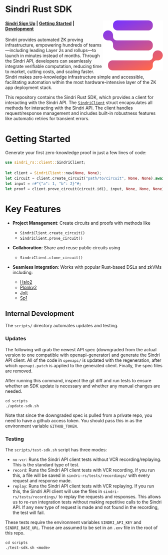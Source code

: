 # Sindri Rust SDK

<img src="./.github/assets/sindri-gradient-logo.webp" height="160" align="right"/>

#### [Sindri Sign Up](https://sindri.app/signup) | [Getting Started](#getting-started) | [Development](#internal-development)

Sindri provides automated ZK proving infrastructure, empowering hundreds of teams—including leading Layer 2s and rollups—to launch in minutes instead of months.
Through the Sindri API, developers can seamlessly integrate verifiable computation, reducing time to market, cutting costs, and scaling faster.
Sindri makes zero-knowledge infrastructure simple and accessible, facilitating automation within the most hardware-intensive layer of the ZK app deployment stack.

This repository contains the Sindri Rust SDK, which provides a client for interacting with the Sindri API.
The [`SindriClient`](./sindri-rs/src/client.rs) struct encapsulates all methods for interacting with the Sindri API.
The client handles request/response management and includes built-in robustness features like automatic retries for transient errors.

# Getting Started

Generate your first zero-knowledge proof in just a few lines of code:

 ```rust
 use sindri_rs::client::SindriClient;

 let client = SindriClient::new(None, None);
 let circuit = client.create_circuit("path/to/circuit", None, None).await?;
 let input = r#"{"a": 1, "b": 2}"#;
 let proof = client.prove_circuit(circuit.id(), input, None, None, None).await?;
 ```

 # Key Features

- **Project Management**: Create circuits and proofs with methods like
  * `SindriClient.create_circuit()`
  * `SindriClient.prove_circuit()`

- **Collaboration**: Share and reuse public circuits using
  * `SindriClient.clone_circuit()`

- **Seamless Integration**: Works with popular Rust-based DSLs and zkVMs including:
  * [Halo2](https://github.com/axiom-crypto/halo2-lib)
  * [Plonky2](https://github.com/0xPolygonZero/plonky2)
  * [Jolt](https://github.com/a16z/jolt)
  * [Sp1](https://github.com/succinctlabs/sp1)


## Internal Development

The `scripts/` directory automates updates and testing.

### Updates

The following will grab the newest API spec (downgraded from the actual version to one compatible with openapi-generator) and generate the Sindri API client.
All of the code in `openapi/` is updated with the regeneration, after which `openapi.patch` is applied to the generated client.
Finally, the spec files are removed.

After running this command, inspect the git diff and run tests to ensure whether an SDK update is necessary and whether any manual changes are needed.
```
cd scripts
./update-sdk.sh
```

Note that since the downgraded spec is pulled from a private repo, you need to have a github access token.
You should pass this in as the environment variable `GITHUB_TOKEN`.

### Testing

The `scripts/test-sdk.sh` script has three modes:
* `no-vcr`: Runs the Sindri API client tests without VCR recording/replaying. This is the standard type of test.
* `record`: Runs the Sindri API client tests with VCR recording.  If you run this, a file will be saved in `sindri-rs/tests/recordings/` with every request and response made.
* `replay`: Runs the Sindri API client tests with VCR replaying.  If you run this, the Sindri API client will use the files in `sindri-rs/tests/recordings/` to replay the requests and responses.  This allows us to re-run integration tests without making repetitive calls to the Sindri API.  If any new type of request is made and not found in the recording, the test will fail.

These tests require the environment variables `SINDRI_API_KEY` and `SINDRI_BASE_URL`.
Those are assumed to be set in an `.env` file in the root of this repo.

```
cd scripts
./test-sdk.sh <mode>
```
